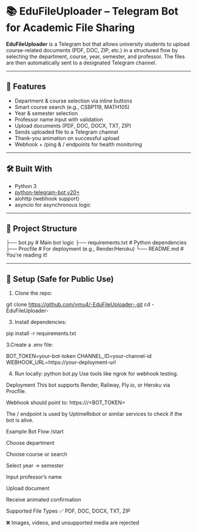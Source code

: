 # 📚 EduFileUploader – Telegram Bot for Academic File Sharing

**EduFileUploader** is a Telegram bot that allows university students to upload course-related documents (PDF, DOC, ZIP, etc.) in a structured flow by selecting the department, course, year, semester, and professor. The files are then automatically sent to a designated Telegram channel.

---

## 🚀 Features

- Department & course selection via inline buttons
- Smart course search (e.g., CSBP119, MATH105)
- Year & semester selection
- Professor name input with validation
- Upload documents (PDF, DOC, DOCX, TXT, ZIP)
- Sends uploaded file to a Telegram channel
- Thank-you animation on successful upload
- Webhook + /ping & / endpoints for health monitoring

---

## 🛠 Built With

- Python 3
- [python-telegram-bot v20+](https://github.com/python-telegram-bot/python-telegram-bot)
- aiohttp (webhook support)
- asyncio for asynchronous logic

---

## 🧾 Project Structure


├── bot.py # Main bot logic
├── requirements.txt # Python dependencies
├── Procfile # For deployment (e.g., Render/Heroku)
└── README.md # You're reading it!


---

## 🔐 Setup (Safe for Public Use)

1. Clone the repo:
   
git clone https://github.com/ymu4/-EduFileUploader-.git
cd -EduFileUploader-


3. Install dependencies:
   
pip install -r requirements.txt


3.Create a .env file:

BOT_TOKEN=your-bot-token
CHANNEL_ID=your-channel-id
WEBHOOK_URL=https://your-deployment-url

4. Run locally:
python bot.py
Use tools like ngrok for webhook testing.



Deployment
This bot supports Render, Railway, Fly.io, or Heroku via Procfile.

Webhook should point to:
https://<your-domain>/<BOT_TOKEN>

The / endpoint is used by UptimeRobot or similar services to check if the bot is alive.


Example Bot Flow
/start

Choose department

Choose course or search

Select year → semester

Input professor’s name

Upload document

Receive animated confirmation


 Supported File Types
✅ PDF, DOC, DOCX, TXT, ZIP

❌ Images, videos, and unsupported media are rejected






